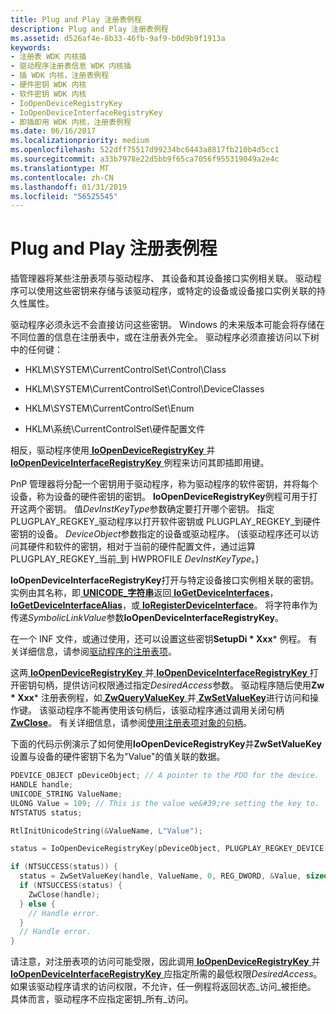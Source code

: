 ```yaml
---
title: Plug and Play 注册表例程
description: Plug and Play 注册表例程
ms.assetid: d526af4e-8b33-46fb-9af9-b0d9b9f1913a
keywords:
- 注册表 WDK 内核插
- 驱动程序注册表信息 WDK 内核插
- 插 WDK 内核，注册表例程
- 硬件密钥 WDK 内核
- 软件密钥 WDK 内核
- IoOpenDeviceRegistryKey
- IoOpenDeviceInterfaceRegistryKey
- 即插即用 WDK 内核，注册表例程
ms.date: 06/16/2017
ms.localizationpriority: medium
ms.openlocfilehash: 522dff75517d99234bc6443a8817fb210b4d5cc1
ms.sourcegitcommit: a33b7978e22d5bb9f65ca7056f955319049a2e4c
ms.translationtype: MT
ms.contentlocale: zh-CN
ms.lasthandoff: 01/31/2019
ms.locfileid: "56525545"
---
```

# <a name="plug-and-play-registry-routines"></a>Plug and Play 注册表例程


插管理器将某些注册表项与驱动程序、 其设备和其设备接口实例相关联。 驱动程序可以使用这些密钥来存储与该驱动程序，或特定的设备或设备接口实例关联的持久性属性。

驱动程序必须永远不会直接访问这些密钥。 Windows 的未来版本可能会将存储在不同位置的信息在注册表中，或在注册表外完全。 驱动程序必须直接访问以下树中的任何键：

-   HKLM\\SYSTEM\\CurrentControlSet\\Control\\Class

-   HKLM\\SYSTEM\\CurrentControlSet\\Control\\DeviceClasses

-   HKLM\\SYSTEM\\CurrentControlSet\\Enum

-   HKLM\\系统\\CurrentControlSet\\硬件配置文件

相反，驱动程序使用[ **IoOpenDeviceRegistryKey** ](https://msdn.microsoft.com/library/windows/hardware/ff549443)并[ **IoOpenDeviceInterfaceRegistryKey** ](https://msdn.microsoft.com/library/windows/hardware/ff549433)例程来访问其即插即用键。

PnP 管理器将分配一个密钥用于驱动程序，称为驱动程序的软件密钥，并将每个设备，称为设备的硬件密钥的密钥。 **IoOpenDeviceRegistryKey**例程可用于打开这两个密钥。 值*DevInstKeyType*参数确定要打开哪个密钥。 指定 PLUGPLAY\_REGKEY\_驱动程序以打开软件密钥或 PLUGPLAY\_REGKEY\_到硬件密钥的设备。 *DeviceObject*参数指定的设备或驱动程序。 (该驱动程序还可以访问其硬件和软件的密钥，相对于当前的硬件配置文件，通过运算 PLUGPLAY\_REGKEY\_当前\_到 HWPROFILE *DevInstKeyType*。)

**IoOpenDeviceInterfaceRegistryKey**打开与特定设备接口实例相关联的密钥。 实例由其名称，即[ **UNICODE\_字符串**](https://msdn.microsoft.com/library/windows/hardware/ff564879)返回[ **IoGetDeviceInterfaces**](https://msdn.microsoft.com/library/windows/hardware/ff549186)，[ **IoGetDeviceInterfaceAlias**](https://msdn.microsoft.com/library/windows/hardware/ff549180)，或[ **IoRegisterDeviceInterface**](https://msdn.microsoft.com/library/windows/hardware/ff549506)。 将字符串作为传递*SymbolicLinkValue*参数**IoOpenDeviceInterfaceRegistryKey**。

在一个 INF 文件，或通过使用，还可以设置这些密钥**SetupDi * Xxx*** 例程。 有关详细信息，请参阅[驱动程序的注册表项](https://msdn.microsoft.com/library/windows/hardware/ff549538)。

这两[ **IoOpenDeviceRegistryKey** ](https://msdn.microsoft.com/library/windows/hardware/ff549443)并[ **IoOpenDeviceInterfaceRegistryKey** ](https://msdn.microsoft.com/library/windows/hardware/ff549433)打开密钥句柄，提供访问权限通过指定*DesiredAccess*参数。 驱动程序随后使用**Zw * Xxx*** 注册表例程，如[ **ZwQueryValueKey** ](https://msdn.microsoft.com/library/windows/hardware/ff567069)并[ **ZwSetValueKey**](https://msdn.microsoft.com/library/windows/hardware/ff567109)进行访问和操作键。 该驱动程序不能再使用该句柄后，该驱动程序通过调用关闭句柄[ **ZwClose**](https://msdn.microsoft.com/library/windows/hardware/ff566417)。 有关详细信息，请参阅[使用注册表项对象的句柄](using-a-handle-to-a-registry-key-object.md)。

下面的代码示例演示了如何使用**IoOpenDeviceRegistryKey**并**ZwSetValueKey**设置与设备的硬件密钥下名为"Value"的值关联的数据。

```cpp
PDEVICE_OBJECT pDeviceObject; // A pointer to the PDO for the device.
HANDLE handle;
UNICODE_STRING ValueName;
ULONG Value = 109; // This is the value we&#39;re setting the key to.
NTSTATUS status;

RtlInitUnicodeString(&ValueName, L"Value");

status = IoOpenDeviceRegistryKey(pDeviceObject, PLUGPLAY_REGKEY_DEVICE, KEY_READ, &handle);

if (NTSUCCESS(status)) {
  status = ZwSetValueKey(handle, ValueName, 0, REG_DWORD, &Value, sizeof(ULONG));
  if (NTSUCCESS(status) {
    ZwClose(handle);
  } else {
    // Handle error.
  }
  // Handle error.
}
```

请注意，对注册表项的访问可能受限，因此调用[ **IoOpenDeviceRegistryKey** ](https://msdn.microsoft.com/library/windows/hardware/ff549443)并[ **IoOpenDeviceInterfaceRegistryKey** ](https://msdn.microsoft.com/library/windows/hardware/ff549433)应指定所需的最低权限*DesiredAccess*。 如果该驱动程序请求的访问权限，不允许，任一例程将返回状态\_访问\_被拒绝。 具体而言，驱动程序不应指定密钥\_所有\_访问。

 

 




